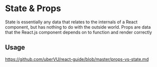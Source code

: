 # State & Props
State is essentially any data that relates to the internals of a React component, but has nothing to do with the outside world. Props are data that the React.js component depends on to function and render correctly

## Usage
https://github.com/uberVU/react-guide/blob/master/props-vs-state.md
